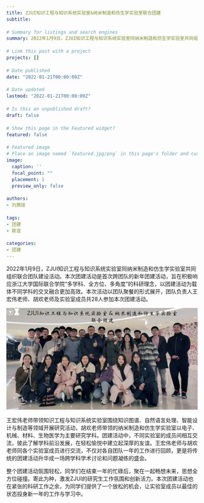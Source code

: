 ```yaml
---
title: ZJUI知识工程与知识系统实验室&纳米制造和仿生学实验室联合团建
subtitle:  

# Summary for listings and search engines
summary: 2022年1月9日，ZJUI知识工程与知识系统实验室同纳米制造和仿生学实验室共同组织联合团队建设活动。

# Link this post with a project
projects: []

# Date published
date: "2022-01-21T00:00:00Z"

# Date updated
lastmod: "2022-01-21T00:00:00Z"

# Is this an unpublished draft?
draft: false

# Show this page in the Featured widget?
featured: false

# Featured image
# Place an image named `featured.jpg/png` in this page's folder and customize its options here.
image:
  caption: ''
  focal_point: ""
  placement: 1
  preview_only: false

authors:
- 刘茜瑶

tags:
- 团建
- 联谊

categories:
- 团建
---
```

2022年1月9日，ZJUI知识工程与知识系统实验室同纳米制造和仿生学实验室共同组织联合团队建设活动。本次团建活动是首次跨团队的新年团建活动，旨在积极响应浙江大学国际联合学院“多学科、全方位、多角度”的科研理念，以团建活动为载体不同学科的交叉融合更加高效。本次活动以团队聚餐的形式展开，团队负责人王宏伟老师、胡欢老师及实验室成员共28人参加本次团建活动。

<div style='text-align:center'>
  <img src='1.jpg' alt=''>
</div>

王宏伟老师带领知识工程与知识系统实验室围绕知识图谱、自然语言处理、智能设计与制造等领域开展研究活动，胡欢老师带领的纳米制造和仿生学实验室以电子、机械、材料、生物医学为主要研究学科。团建活动中，不同实验室的成员间相互交流，彼此了解学科前沿发展，在轻松愉悦中建立起深厚的友谊。王宏伟老师与胡欢老师同各个实验室成员进行交流，不仅对各自团队一年的工作进行回顾，更是将传统的团建活动升华成一场跨学科学术讨论和问题凝练的盛会。

整个团建活动氛围轻松，同学们在结束一年的忙碌后，聚在一起畅想未来，思想全方位碰撞。寄此为种，激发ZJUI的研究生工作氛围和创新活力。本次团建活动也在紧张的科研工作之余，为同学们提供了一个放松的机会，让实验室成员以最佳的状态投身新一年的工作与学习中。

